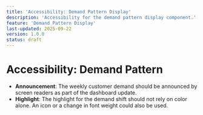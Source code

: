 ```yaml
---
title: 'Accessibility: Demand Pattern Display'
description: 'Accessibility for the demand pattern display component.'
feature: 'Demand Pattern Display'
last-updated: 2025-09-22
version: 1.0.0
status: draft
---
```


# Accessibility: Demand Pattern

- **Announcement**: The weekly customer demand should be announced by screen readers as part of the dashboard update.
- **Highlight**: The highlight for the demand shift should not rely on color alone. An icon or a change in font weight could also be used.

